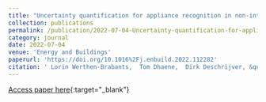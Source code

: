 ```yaml
---
title: "Uncertainty quantification for appliance recognition in non-intrusive load monitoring using Bayesian deep learning"
collection: publications
permalink: /publication/2022-07-04-Uncertainty-quantification-for-appliance-recognition-in-non-intrusive-load-monitoring-using-Bayesian-deep-learning
category: journal
date: 2022-07-04
venue: 'Energy and Buildings'
paperurl: 'https://doi.org/10.1016%2Fj.enbuild.2022.112282'
citation: ' Lorin Werthen-Brabants,  Tom Dhaene,  Dirk Deschrijver, &quot;Uncertainty quantification for appliance recognition in non-intrusive load monitoring using Bayesian deep learning.&quot; Energy and Buildings, 2022.'
---
```

[Access paper here](https://doi.org/10.1016%2Fj.enbuild.2022.112282){:target="_blank"}
